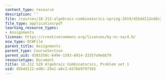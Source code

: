```yaml
---
content_type: resource
description: ''
file: /courses/18-212-algebraic-combinatorics-spring-2019/d5bdd112ed8c29a1a8c3627bb97971b5_MIT18_212S19_pset1.pdf
file_type: application/pdf
learning_resource_types:
- Assignments
license: https://creativecommons.org/licenses/by-nc-sa/4.0/
ocw_type: OCWFile
parent_title: Assignments
parent_type: CourseSection
parent_uid: d385350c-649e-1593-6914-33357a9ebb79
resourcetype: Document
title: 18.212 S19 Algebraic Combinatorics, Problem set 1
uid: d5bdd112-ed8c-29a1-a8c3-627bb97971b5
---
```

